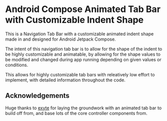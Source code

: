 
# Android Compose Animated Tab Bar with Customizable Indent Shape

This is a Navigation Tab Bar with a customizable animated indent shape made in and designed for Android Jetpack Compose. 

The intent of this navigation tab bar is to allow for the shape of the indent to be highly customizable and animatable, by allowing for the shape values to be modified and changed during app running depending on given values or conditions. 

This allows for highly customizable tab bars with releatively low effort to implement, with detailed information throughout the code. 

## Acknowledgements

Huge thanks to [exyte](https://github.com/exyte/AndroidAnimatedNavigationBar) for laying the groundwork with an animated tab bar to build off from, and base lots of the core controller components from. 
